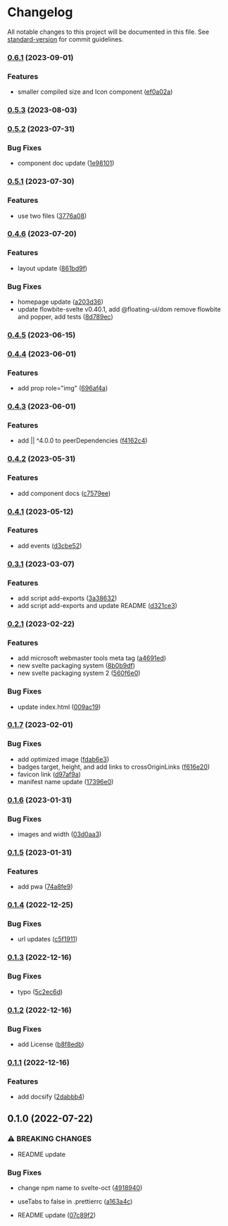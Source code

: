 # Changelog

All notable changes to this project will be documented in this file. See [standard-version](https://github.com/conventional-changelog/standard-version) for commit guidelines.

### [0.6.1](https://github.com/shinokada/svelte-oct/compare/v0.5.3...v0.6.1) (2023-09-01)

### Features

- smaller compiled size and Icon component ([ef0a02a](https://github.com/shinokada/svelte-oct/commit/ef0a02a87f5848782d33687ca81422973c8bb5ec))

### [0.5.3](https://github.com/shinokada/svelte-oct/compare/v0.5.2...v0.5.3) (2023-08-03)

### [0.5.2](https://github.com/shinokada/svelte-oct/compare/v0.5.1...v0.5.2) (2023-07-31)

### Bug Fixes

- component doc update ([1e98101](https://github.com/shinokada/svelte-oct/commit/1e98101e82552639e32708b85c0ed2d23470237b))

### [0.5.1](https://github.com/shinokada/svelte-oct/compare/v0.4.6...v0.5.1) (2023-07-30)

### Features

- use two files ([3776a08](https://github.com/shinokada/svelte-oct/commit/3776a080531b71539151985784b8d5ea5f78d3ca))

### [0.4.6](https://github.com/shinokada/svelte-oct/compare/v0.4.5...v0.4.6) (2023-07-20)

### Features

- layout update ([861bd9f](https://github.com/shinokada/svelte-oct/commit/861bd9f32899faaa15e1d4b82e1cb4ffa6e4959a))

### Bug Fixes

- homepage update ([a203d36](https://github.com/shinokada/svelte-oct/commit/a203d360fe166ca38238c350a764fe4158a1a8a7))
- update flowbite-svelte v0.40.1, add @floating-ui/dom remove flowbite and popper, add tests ([8d789ec](https://github.com/shinokada/svelte-oct/commit/8d789ec919d2c4a4848e3b499c1a3c16267ac3f3))

### [0.4.5](https://github.com/shinokada/svelte-oct/compare/v0.4.4...v0.4.5) (2023-06-15)

### [0.4.4](https://github.com/shinokada/svelte-oct/compare/v0.4.3...v0.4.4) (2023-06-01)

### Features

- add prop role="img" ([696af4a](https://github.com/shinokada/svelte-oct/commit/696af4a1e7ba692dfbf5b4d065a8b2362c1e2d14))

### [0.4.3](https://github.com/shinokada/svelte-oct/compare/v0.4.2...v0.4.3) (2023-06-01)

### Features

- add || ^4.0.0 to peerDependencies ([f4162c4](https://github.com/shinokada/svelte-oct/commit/f4162c4173010abf70d40ecabca3a8caf83237fc))

### [0.4.2](https://github.com/shinokada/svelte-oct/compare/v0.4.1...v0.4.2) (2023-05-31)

### Features

- add component docs ([c7579ee](https://github.com/shinokada/svelte-oct/commit/c7579ee244061105a773d24c9c372f05b1e190c4))

### [0.4.1](https://github.com/shinokada/svelte-oct/compare/v0.3.1...v0.4.1) (2023-05-12)

### Features

- add events ([d3cbe52](https://github.com/shinokada/svelte-oct/commit/d3cbe524904dcb6e4457f679ca0db059a2c52ae9))

### [0.3.1](https://github.com/shinokada/svelte-oct/compare/v0.2.1...v0.3.1) (2023-03-07)

### Features

- add script add-exports ([3a38632](https://github.com/shinokada/svelte-oct/commit/3a38632ee4ef90c1ed46f68e2b31920358a54bab))
- add script add-exports and update README ([d321ce3](https://github.com/shinokada/svelte-oct/commit/d321ce3f625b1c8fb9ee59904d48def012309790))

### [0.2.1](https://github.com/shinokada/svelte-oct/compare/v0.1.7...v0.2.1) (2023-02-22)

### Features

- add microsoft webmaster tools meta tag ([a4691ed](https://github.com/shinokada/svelte-oct/commit/a4691ed825bcdf4fce27a1af5d3015f217767ef1))
- new svelte packaging system ([8b0b9df](https://github.com/shinokada/svelte-oct/commit/8b0b9df98cf09177b595b1dd3b348fa54c0b3fa7))
- new svelte packaging system 2 ([560f6e0](https://github.com/shinokada/svelte-oct/commit/560f6e0e954836f4a295770d4d7f72332f0e08df))

### Bug Fixes

- update index.html ([009ac19](https://github.com/shinokada/svelte-oct/commit/009ac1924fa4ef4c913fd041c81d1ba5967c7ef1))

### [0.1.7](https://github.com/shinokada/svelte-oct/compare/v0.1.6...v0.1.7) (2023-02-01)

### Bug Fixes

- add optimized image ([fdab6e3](https://github.com/shinokada/svelte-oct/commit/fdab6e3d02efe6f2abfe8acb3a8fe501358439e4))
- badges target, height, and add links to crossOriginLinks ([f616e20](https://github.com/shinokada/svelte-oct/commit/f616e20a1d95efd66709b0d9f98e729299471194))
- favicon link ([d97af9a](https://github.com/shinokada/svelte-oct/commit/d97af9a8325473b173fe34cddae557bc26af1490))
- manifest name update ([17396e0](https://github.com/shinokada/svelte-oct/commit/17396e03069bd04324d18b22d89ef388950f5b48))

### [0.1.6](https://github.com/shinokada/svelte-oct/compare/v0.1.5...v0.1.6) (2023-01-31)

### Bug Fixes

- images and width ([03d0aa3](https://github.com/shinokada/svelte-oct/commit/03d0aa3dde0459bd45550ba58efb8a64f45a8bb4))

### [0.1.5](https://github.com/shinokada/svelte-oct/compare/v0.1.4...v0.1.5) (2023-01-31)

### Features

- add pwa ([74a8fe9](https://github.com/shinokada/svelte-oct/commit/74a8fe9c740b099cd46b164a54afda2db019d93b))

### [0.1.4](https://github.com/shinokada/svelte-oct/compare/v0.1.3...v0.1.4) (2022-12-25)

### Bug Fixes

- url updates ([c5f1911](https://github.com/shinokada/svelte-oct/commit/c5f19114bb33fabb6c8b1f84ceceb9263c70648e))

### [0.1.3](https://github.com/shinokada/svelte-oct/compare/v0.1.2...v0.1.3) (2022-12-16)

### Bug Fixes

- typo ([5c2ec6d](https://github.com/shinokada/svelte-oct/commit/5c2ec6dd8e33f45101ef18616ef6d17d2c773f13))

### [0.1.2](https://github.com/shinokada/svelte-oct/compare/v0.1.1...v0.1.2) (2022-12-16)

### Bug Fixes

- add License ([b8f8edb](https://github.com/shinokada/svelte-oct/commit/b8f8edb90993abae40ae68847c8664ad7e55f81e))

### [0.1.1](https://github.com/shinokada/svelte-oct/compare/v0.1.0...v0.1.1) (2022-12-16)

### Features

- add docsify ([2dabbb4](https://github.com/shinokada/svelte-oct/commit/2dabbb4e2b00e4724cd5369519682274da76ae7c))

## 0.1.0 (2022-07-22)

### ⚠ BREAKING CHANGES

- README update

### Bug Fixes

- change npm name to svelte-oct ([4918940](https://github.com/shinokada/svelte-oct/commit/491894069883aa286ee39b07056c596a030138d3))
- useTabs to false in .prettierrc ([a163a4c](https://github.com/shinokada/svelte-oct/commit/a163a4cf50d512d69801f0571d7c331ee00844f7))

- README update ([07c89f2](https://github.com/shinokada/svelte-oct/commit/07c89f2d0cb95937b09c310d279ea196afe2e309))
